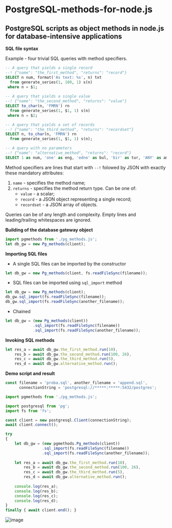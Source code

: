 # PostgreSQL-methods-for-node.js
## PostgreSQL scripts as object methods in node.js for database-intensive applications  

**SQL file syntax**  

Example - four trivial SQL queries with method specifiers.
```sql
-- A query that yields a single record
--! {"name": "the_first_method", "returns": "record"}
SELECT n num, format('As text: %s', n) txt
  from generate_series(1, 100, 1) s(n)
 where n = $1;
  
-- A query that yields a single value
--! {"name": "the_second_method", "returns": "value"}
SELECT to_char(n, 'FMRN') rn
  from generate_series(1, $1, 1) s(n)
 where n = $2;

-- A query that yields a set of records
--! {"name": "the_third_method", "returns": "recordset"}
SELECT n, to_char(n, 'FMRN') rn
  from generate_series(1, $1, 1) s(n);

-- A query with no parameters
--! {"name": "alternative_method", "returns": "record"}
SELECT 1 as num, 'one' as eng, 'edno' as bul, 'bir' as tur, 'ANY' as amount;
```
Method specifiers are lines that start with `--!` folowed by JSON with exactly these mandatory attributes:
1. `name` - specifies the method name;
2. `returns` - specifies the method return type. Can be one of:
   * `value` - a scalar;
   * `record` - a JSON object representing a single record;
   * `recordset` - a JSON array of objects.  

Queries can be of any length and complexity. Empty lines and leading/trailing whitespaces are ignored.  

**Building of the database gateway object**  
```js
import pgmethods from './pg_methods.js';
let db_gw = new Pg_methods(client);
```
**Importing SQL files**  
- A single SQL files can be imported by the constructor
```js
let db_gw = new Pg_methods(client, fs.readFileSync(filename));
```
- SQL files can be imported using `sql_import` method
```js
let db_gw = new Pg_methods(client);
db_gw.sql_import(fs.readFileSync(filename));
db_gw.sql_import(fs.readFileSync(another_filename));
```
- Chained
```js
let db_gw = (new Pg_methods(client))
            .sql_import(fs.readFileSync(filename))
            .sql_import(fs.readFileSync(another_filename));
```
**Invoking SQL methods**
```js
let res_a = await db_gw.the_first_method.run(10),
    res_b = await db_gw.the_second_method.run(100, 26),
    res_c = await db_gw.the_third_method.run(5),
    res_d = await db_gw.alternative_method.run();
```
**Demo script and result**
```js
const filename = 'proba.sql', another_filename = 'append.sql',
      connectionString = 'postgresql://*****:*****:5432/postgres';

import pgmethods from './pg_methods.js';

import postgresql from 'pg';
import fs from 'fs';

const client = new postgresql.Client(connectionString);
await client.connect();

try
{
    let db_gw = (new pgmethods.Pg_methods(client))
                .sql_import(fs.readFileSync(filename))
                .sql_import(fs.readFileSync(another_filename));
    
    let res_a = await db_gw.the_first_method.run(10),
        res_b = await db_gw.the_second_method.run(100, 26),
        res_c = await db_gw.the_third_method.run(5),
        res_d = await db_gw.alternative_method.run();
    
    console.log(res_a);
    console.log(res_b);
    console.log(res_c);
    console.log(res_d);
}
finally { await client.end(); }
```
![image](https://github.com/stefanov-sm/PostgreSQL-methods-for-node.js/assets/26185804/47106fa5-8f73-4691-a129-cac8659a1f08)


  
